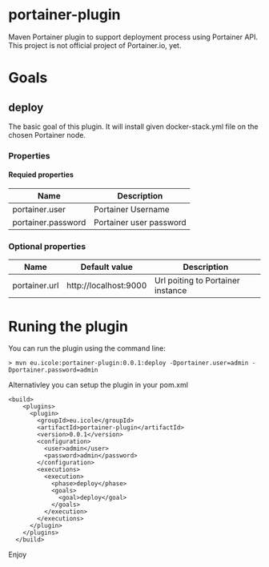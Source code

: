 # portainer-plugin

Maven Portainer plugin to support deployment process using Portainer API. This project is not official project of Portainer.io, yet.

# Goals

## deploy

The basic goal of this plugin. It will install given docker-stack.yml file on the chosen Portainer node.

### Properties

#### Requied properties

|Name | Description|
|------|--------------|
|portainer.user| Portainer Username|
|portainer.password| Portainer user password|

### Optional properties

|Name | Default value |Description|
|------|--------------|------------|
|portainer.url| http://localhost:9000| Url poiting to Portainer instance|

# Runing the plugin

You can run the plugin using the command line:

```
> mvn eu.icole:portainer-plugin:0.0.1:deploy -Dportainer.user=admin -Dportainer.password=admin
```

Alternativley you can setup the plugin in your pom.xml

```
<build>
    <plugins>
      <plugin>
        <groupId>eu.icole</groupId>
        <artifactId>portainer-plugin</artifactId>
        <version>0.0.1</version>
        <configuration>
          <user>admin</user>
          <password>admin</password>
        </configuration>        
        <executions>
          <execution>
            <phase>deploy</phase>
            <goals>
              <goal>deploy</goal>
            </goals>
          </execution>
        </executions>
      </plugin>
    </plugins>
  </build>
```

Enjoy
